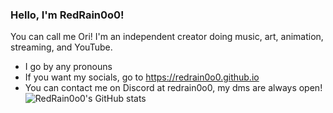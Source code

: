 ### Hello, I'm RedRain0o0!
You can call me Ori! I'm an independent creator doing music, art, animation, streaming, and YouTube.
- I go by any pronouns
- If you want my socials, go to https://redrain0o0.github.io
- You can contact me on Discord at redrain0o0, my dms are always open!
![RedRain0o0's GitHub stats](https://github-readme-stats.vercel.app/api?username=redrain0o0&show_icons=true&theme=swift)
